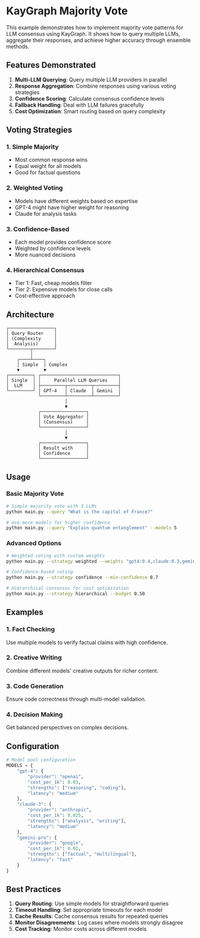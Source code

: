 # KayGraph Majority Vote

This example demonstrates how to implement majority vote patterns for LLM consensus using KayGraph. It shows how to query multiple LLMs, aggregate their responses, and achieve higher accuracy through ensemble methods.

## Features Demonstrated

1. **Multi-LLM Querying**: Query multiple LLM providers in parallel
2. **Response Aggregation**: Combine responses using various voting strategies
3. **Confidence Scoring**: Calculate consensus confidence levels
4. **Fallback Handling**: Deal with LLM failures gracefully
5. **Cost Optimization**: Smart routing based on query complexity

## Voting Strategies

### 1. Simple Majority
- Most common response wins
- Equal weight for all models
- Good for factual questions

### 2. Weighted Voting
- Models have different weights based on expertise
- GPT-4 might have higher weight for reasoning
- Claude for analysis tasks

### 3. Confidence-Based
- Each model provides confidence score
- Weighted by confidence levels
- More nuanced decisions

### 4. Hierarchical Consensus
- Tier 1: Fast, cheap models filter
- Tier 2: Expensive models for close calls
- Cost-effective approach

## Architecture

```
┌─────────────────┐
│ Query Router    │
│ (Complexity     │
│  Analysis)      │
└────────┬────────┘
         │
    ┌────┴────┐
    │ Simple  │ Complex
    ▼         ▼
┌─────────┐ ┌─────────────────────────────┐
│ Single  │ │     Parallel LLM Queries    │
│  LLM    │ ├─────────┬─────────┬─────────┤
└─────────┘ │ GPT-4   │ Claude  │ Gemini  │
            └─────────┴─────────┴─────────┘
                      │
                      ▼
            ┌─────────────────┐
            │ Vote Aggregator │
            │ (Consensus)     │
            └─────────────────┘
                      │
                      ▼
            ┌─────────────────┐
            │ Result with     │
            │ Confidence      │
            └─────────────────┘
```

## Usage

### Basic Majority Vote
```bash
# Simple majority vote with 3 LLMs
python main.py --query "What is the capital of France?"

# Use more models for higher confidence
python main.py --query "Explain quantum entanglement" --models 5
```

### Advanced Options
```bash
# Weighted voting with custom weights
python main.py --strategy weighted --weights "gpt4:0.4,claude:0.3,gemini:0.3"

# Confidence-based voting
python main.py --strategy confidence --min-confidence 0.7

# Hierarchical consensus for cost optimization
python main.py --strategy hierarchical --budget 0.50
```

## Examples

### 1. Fact Checking
Use multiple models to verify factual claims with high confidence.

### 2. Creative Writing
Combine different models' creative outputs for richer content.

### 3. Code Generation
Ensure code correctness through multi-model validation.

### 4. Decision Making
Get balanced perspectives on complex decisions.

## Configuration

```python
# Model pool configuration
MODELS = {
    "gpt-4": {
        "provider": "openai",
        "cost_per_1k": 0.03,
        "strengths": ["reasoning", "coding"],
        "latency": "medium"
    },
    "claude-3": {
        "provider": "anthropic", 
        "cost_per_1k": 0.025,
        "strengths": ["analysis", "writing"],
        "latency": "medium"
    },
    "gemini-pro": {
        "provider": "google",
        "cost_per_1k": 0.02,
        "strengths": ["factual", "multilingual"],
        "latency": "fast"
    }
}
```

## Best Practices

1. **Query Routing**: Use simple models for straightforward queries
2. **Timeout Handling**: Set appropriate timeouts for each model
3. **Cache Results**: Cache consensus results for repeated queries
4. **Monitor Disagreements**: Log cases where models strongly disagree
5. **Cost Tracking**: Monitor costs across different models